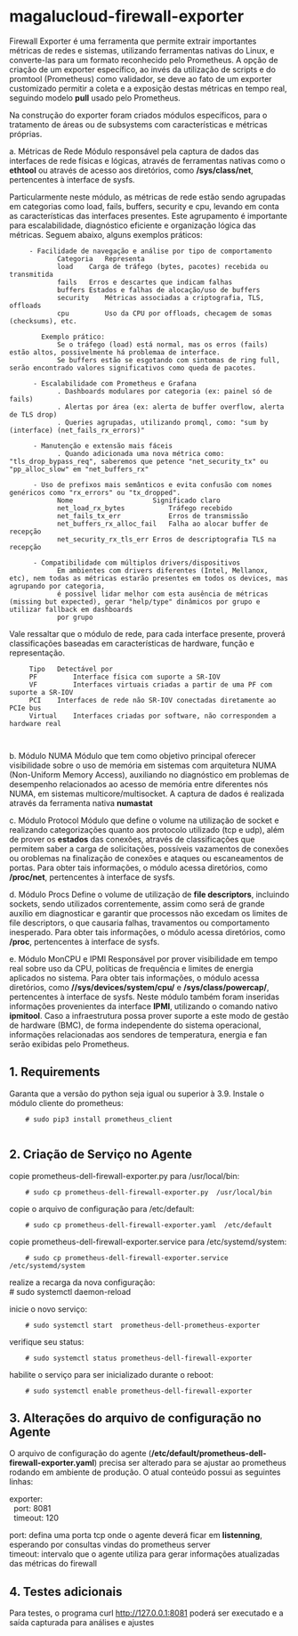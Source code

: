 # magalucloud-firewall-exporter
Firewall Exporter é uma ferramenta que permite extrair importantes métricas de redes e sistemas, utilizando ferramentas nativas do Linux, e converte-las para um formato reconhecido pelo Prometheus. A opção de criação de um exporter específico, ao invés da utilização de scripts e do promtool (Prometheus) como validador, se deve ao fato de um exporter customizado permitir a coleta e a exposição destas métricas en tempo real, seguindo modelo **pull** usado pelo Prometheus.

Na construção do exporter foram criados módulos específicos, para o tratamento de áreas ou de subsystems com características e métricas próprias.

a. Métricas de Rede
Módulo responsável pela captura de dados das interfaces de rede físicas e lógicas, através de ferramentas nativas como o **ethtool** ou através de acesso aos diretórios, como **/sys/class/net**, pertencentes à interface de sysfs.

Particularmente neste módulo, as métricas de rede estão sendo agrupadas em categorias como load, fails, buffers, security e cpu, levando em conta as características das interfaces presentes. Este agrupamento é importante para escalabilidade, diagnóstico eficiente e organização lógica das métricas. Seguem abaixo, alguns exemplos práticos:
```
     - Facilidade de navegação e análise por tipo de comportamento
            Categoria	Representa
            load	Carga de tráfego (bytes, pacotes) recebida ou transmitida
            fails	Erros e descartes que indicam falhas
            buffers	Estados e falhas de alocação/uso de buffers
            security	Métricas associadas a criptografia, TLS, offloads
            cpu	        Uso da CPU por offloads, checagem de somas (checksums), etc.
```

```
        Exemplo prático:
            Se o tráfego (load) está normal, mas os erros (fails) estão altos, possivelmente há problemaa de interface.
            Se buffers estão se esgotando com sintomas de ring full, serão encontrado valores significativos como queda de pacotes.
```

```
      - Escalabilidade com Prometheus e Grafana
            . Dashboards modulares por categoria (ex: painel só de fails)
            . Alertas por área (ex: alerta de buffer overflow, alerta de TLS drop)
            . Queries agrupadas, utilizando promql, como: "sum by (interface) (net_fails_rx_errors)"
```

```
      - Manutenção e extensão mais fáceis
            . Quando adicionada uma nova métrica como: "tls_drop_bypass_req", saberemos que petence "net_security_tx" ou "pp_alloc_slow" em "net_buffers_rx"
```

```
      - Uso de prefixos mais semânticos e evita confusão com nomes genéricos como "rx_errors" ou "tx_dropped".
            Nome	                Significado claro
            net_load_rx_bytes	        Tráfego recebido
            net_fails_tx_err	        Erros de transmissão
            net_buffers_rx_alloc_fail	Falha ao alocar buffer de recepção
            net_security_rx_tls_err	Erros de descriptografia TLS na recepção
```

```
      - Compatibilidade com múltiplos drivers/dispositivos
            Em ambientes com drivers diferentes (Intel, Mellanox, etc), nem todas as métricas estarão presentes em todos os devices, mas agrupando por categoria, 
            é possível lidar melhor com esta ausência de métricas (missing but expected), gerar "help/type" dinâmicos por grupo e utilizar fallback em dashboards 
            por grupo
```

Vale ressaltar que o módulo de rede, para cada interface presente, proverá classificações baseadas em características de hardware, função e representação.

```
     Tipo	Detectável por	
     PF	        Interface física com suporte a SR-IOV
     VF	        Interfaces virtuais criadas a partir de uma PF com suporte a SR-IOV
     PCI	Interfaces de rede não SR-IOV conectadas diretamente ao PCIe bus
     Virtual	Interfaces criadas por software, não correspondem a hardware real
```

```
      
```
b. Módulo NUMA
Módulo que tem como objetivo principal oferecer visibilidade sobre o uso de memória em sistemas com arquitetura NUMA (Non-Uniform Memory Access), auxiliando no  diagnóstico em problemas de desempenho relacionados ao acesso de memória entre diferentes nós NUMA, em sistemas multicore/multisocket.
A captura de dados é realizada através da ferramenta nativa **numastat**


c. Módulo Protocol
Módulo que define o volume na utilização de socket e realizando categorizações quanto aos protocolo utilizado (tcp e udp), além de prover os **estados** das conexões,
através de classificações que permitem saber a carga de solicitações, possíveis vazamentos de conexões ou oroblemas na finalização de conexões e ataques ou escaneamentos de portas. Para obter tais informações, o módulo acessa diretórios, como **/proc/net**, pertencentes à interface de sysfs.


d. Módulo Procs
Define o volume de utilização de **file descriptors**, incluindo sockets, sendo utilizados correntemente, assim como será de grande auxílio em diagnosticar e garantir que processos não excedam os limites de file descriptors, o que causaria falhas, travamentos ou comportamento inesperado. Para obter tais informações, o módulo acessa diretórios, como **/proc**, pertencentes à interface de sysfs.


e. Módulo MonCPU e IPMI
Responsável por prover visibilidade em tempo real sobre uso da CPU, políticas de frequência e limites de energia aplicados no sistema. Para obter tais informações, o módulo acessa diretórios, como **//sys/devices/system/cpu/** e **/sys/class/powercap/**, pertencentes à interface de sysfs.
Neste módulo também foram inseridas informações provenientes da interface **IPMI**, utilizando o comando nativo **ipmitool**. Caso a infraestrutura possa prover suporte a este modo de gestão de hardware (BMC), de forma independente do sistema operacional, informações relacionadas aos sendores de temperatura, energia e fan serão exibidas pelo Prometheus. 
 

## 1. Requirements
Garanta que a versão do python seja igual ou superior à 3.9. Instale o módulo cliente do prometheus:  
```
	# sudo pip3 install prometheus_client  
	
```

## 2. Criação de Serviço no Agente

copie prometheus-dell-firewall-exporter.py para /usr/local/bin:  
```
	# sudo cp prometheus-dell-firewall-exporter.py  /usr/local/bin  
```
   
copie o arquivo de configuração para /etc/default:  
```
	# sudo cp prometheus-dell-firewall-exporter.yaml  /etc/default  
```
  
copie prometheus-dell-firewall-exporter.service para  /etc/systemd/system:  
```
	# sudo cp prometheus-dell-firewall-exporter.service  /etc/systemd/system  
```
   
realize a recarga da nova configuração:  
  	# sudo systemctl  daemon-reload  
  
inicie o  novo serviço:  
```
	# sudo systemctl start  prometheus-dell-prometheus-exporter 
```
   
verifique seu status:  
```
	# sudo systemctl status prometheus-dell-firewall-exporter  
```
  
habilite o serviço para ser inicializado durante o reboot:  
```
	# sudo systemctl enable prometheus-dell-firewall-exporter  
```



## 3. Alterações do arquivo de configuração no Agente
O arquivo de configuração do agente (**/etc/default/prometheus-dell-firewall-exporter.yaml**) precisa ser alterado para se ajustar ao prometheus rodando em ambiente de produção. O atual conteúdo possui as seguintes linhas:

exporter:  
&nbsp;&nbsp;port: 8081  
&nbsp;&nbsp;timeout: 120  

port: defina uma porta tcp onde o agente deverá ficar em **listenning**, esperando por consultas vindas do prometheus server  
timeout: intervalo que o agente utiliza para gerar informações atualizadas das métricas do firewall
  
  

## 4. Testes adicionais
Para testes, o programa curl http://127.0.0.1:8081 poderá ser executado e a saída capturada para análises e ajustes
